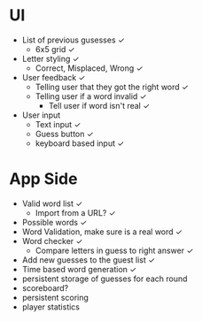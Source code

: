 # UI

- List of previous gusesses ✓
    - 6x5 grid ✓
- Letter styling ✓
    - Correct, Misplaced, Wrong ✓
- User feedback ✓
    - Telling user that they got the right word ✓
    - Telling user if a word invalid ✓
        - Tell user if word isn't real ✓
- User input
    - Text input ✓
    - Guess button ✓
    - keyboard based input ✓


# App Side
- Valid word list ✓
    - Import from a URL? ✓
- Possible words ✓
 - Word Validation, make sure is a real word ✓
- Word checker ✓
    - Compare letters in guess to right answer ✓
- Add new guesses to the guest list ✓
- Time based word generation ✓
- persistent storage of guesses for each round
- scoreboard?
- persistent scoring
- player statistics